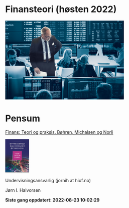 
<!-- README.md is generated from README.Rmd. Please edit that file -->

# Finansteori (høsten 2022)

<img src="man/figures/01_finans.jpg" width="75%" />

# Pensum

[Finans: Teori og praksis. Bøhren, Michalsen og
Norli](https://www.fagbokforlaget.no/Finans-Teori-og-praksis/I9788245022193)

<img src="man/figures/pensum.jpg" width="15%" />

Undervisningsansvarlig (jornih at hiof.no)

Jørn I. Halvorsen

**Siste gang oppdatert: 2022-08-23 10:02:29**
